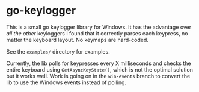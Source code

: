 
# go-keylogger

This is a small go keylogger library for Windows. It has the advantage over *all the other* keyloggers I found that it correctly parses each keypress, no matter the keyboard layout. No keymaps are hard-coded.

See the `examples/` directory for examples.

Currently, the lib polls for keypresses every X milliseconds and checks the entire keyboard using `GetAsyncKeyState()`, which is not the optimal solution but it works well. Work is going on in the `win-events` branch to convert the lib to use the Windows events instead of polling.